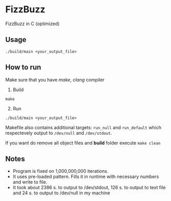 # FizzBuzz
FizzBuzz in C (optimized)

## Usage

```
./build/main <your_output_file>
```
## How to run

Make sure that you have *make*, *clang* compiler

1. Build
```
make
```
2. Run
```
./build/main <your_output_file>
```

Makefile also contains additional targets: ```run_null``` and ```run_default``` which respectevely output to ```/dev/null``` and ```/dev/stdout```.

If you want do remove all object files and **build** folder execute ```make clean```

## Notes
+ Program is fixed on 1,000,000,000 iterations.
+ It uses pre-loaded pattern. Fills it in runtime with necessary numbers and write to file.
+ It took about 2386 s. to output to /dev/stdout, 126 s. to output to text file and 24 s. to output to /dev/null in my machine
